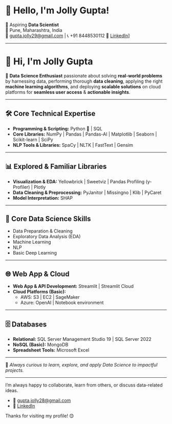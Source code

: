 

# 👋 Hello, I'm Jolly Gupta!

🎯 Aspiring **Data Scientist**  
📍 Pune, Maharashtra, India  
📧 gupta.jolly29@gmail.com | 📞 +91 8448530112
🔗 [LinkedIn](https://www.linkedin.com/in/jolly-gupta-b7672a189/)]

---
# 👋 Hi, I'm Jolly Gupta  

🚀 **Data Science Enthusiast** passionate about solving **real-world problems** by harnessing data, performing thorough **data cleaning**, applying the right **machine learning algorithms**, and deploying **scalable solutions** on cloud platforms for **seamless user access** & **actionable insights**.  

---

## 🛠️ Core Technical Expertise  

- **Programming & Scripting:** Python 🐍 | SQL  
- **Core Libraries:** NumPy | Pandas | Pandas-AI | Matplotlib | Seaborn | Scikit-learn | SciPy  
- **NLP Tools & Libraries:** SpaCy | NLTK | FastText | Gensim  

---

## 📊 Explored & Familiar Libraries  

- **Visualization & EDA:** Yellowbrick | Sweetviz | Pandas Profiling (y-Profiler) | Plotly  
- **Data Cleaning & Preprocessing:** PyJanitor | Missingno | Klib | PyCaret  
- **Model Interpretation:** SHAP  

---

## 🎯 Core Data Science Skills  

- Data Preparation & Cleaning  
- Exploratory Data Analysis (EDA)  
- Machine Learning  
- NLP  
- Basic Deep Learning  

---

## 🌐 Web App & Cloud  

- **Web App & API Development:** Streamlit | Streamlit Cloud  
- **Cloud Platforms (Basic):**  
  - AWS: S3 | EC2 | SageMaker  
  - Azure: OpenAI | Notebook environment  

---

## 🗄️ Databases  

- **Relational:** SQL Server Management Studio 19 | SQL Server 2022  
- **NoSQL (Basic):** MongoDB  
- **Spreadsheet Tools:** Microsoft Excel  

---

📌 *Always curious to learn, explore, and apply Data Science to impactful projects.*  



---


I’m always happy to collaborate, learn from others, or discuss data-related ideas.

- 📧 gupta.jolly28@gmail.com  
- 🔗 [LinkedIn](https://www.linkedin.com/in/jolly-gupta-b7672a189/)

Thanks for visiting my profile! 😊

